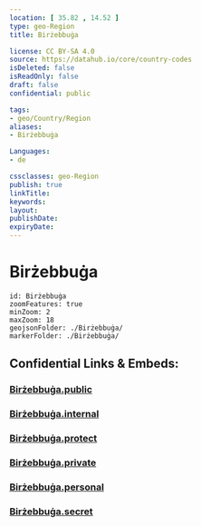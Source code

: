 ```yaml
---
location: [ 35.82 , 14.52 ] 
type: geo-Region
title: Birżebbuġa

license: CC BY-SA 4.0
source: https://datahub.io/core/country-codes
isDeleted: false
isReadOnly: false
draft: false
confidential: public

tags:
- geo/Country/Region
aliases:
- Birżebbuġa

Languages:
- de

cssclasses: geo-Region
publish: true
linkTitle: 
keywords: 
layout: 
publishDate: 
expiryDate: 
---
```


# Birżebbuġa

```leaflet
id: Birżebbuġa
zoomFeatures: true 
minZoom: 2 
maxZoom: 18
geojsonFolder: ./Birżebbuġa/
markerFolder: ./Birżebbuġa/
```


## Confidential Links & Embeds: 

### [Birżebbuġa.public](/_public/\Earth\Continent\Europe\Europe~South\Malta\Regions~Malta\Nofsinhar\counties~NofsinharBirżebbuġa.public.md) 

### [Birżebbuġa.internal](/_internal/\Earth\Continent\Europe\Europe~South\Malta\Regions~Malta\Nofsinhar\counties~NofsinharBirżebbuġa.internal.md) 

### [Birżebbuġa.protect](/_protect/\Earth\Continent\Europe\Europe~South\Malta\Regions~Malta\Nofsinhar\counties~NofsinharBirżebbuġa.protect.md) 

### [Birżebbuġa.private](/_private/\Earth\Continent\Europe\Europe~South\Malta\Regions~Malta\Nofsinhar\counties~NofsinharBirżebbuġa.private.md) 

### [Birżebbuġa.personal](/_personal/\Earth\Continent\Europe\Europe~South\Malta\Regions~Malta\Nofsinhar\counties~NofsinharBirżebbuġa.personal.md) 

### [Birżebbuġa.secret](/_secret/\Earth\Continent\Europe\Europe~South\Malta\Regions~Malta\Nofsinhar\counties~NofsinharBirżebbuġa.secret.md)

